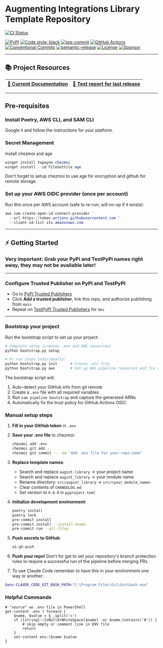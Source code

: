 # Augmenting Integrations Library Template Repository


[![CI Status](https://github.com/svange/augint-library/actions/workflows/pipeline.yaml/badge.svg?branch=main)](https://github.com/svange/augint-library/actions/workflows/pipeline.yaml)

[![PyPI](https://img.shields.io/pypi/v/augint-library?style=flat-square)](https://pypi.org/project/augint-library/)
[![Code style: black](https://img.shields.io/badge/code%20style-black-000000.svg?style=flat-square)](https://github.com/psf/black)
[![pre-commit](https://img.shields.io/badge/pre--commit-enabled-brightgreen?style=flat-square&logo=pre-commit&logoColor=white)](https://github.com/pre-commit/pre-commit)
[![GitHub Actions](https://img.shields.io/badge/GitHub_Actions-automated-blue?style=flat-square&logo=github-actions&logoColor=white)](https://github.com/features/actions)
[![Conventional Commits](https://img.shields.io/badge/Conventional%20Commits-1.0.0-yellow.svg?style=flat-square)](https://conventionalcommits.org)
[![semantic-release](https://img.shields.io/badge/%F0%9F%93%A6%F0%9F%9A%80-semantic--release-e10079.svg?style=flat-square)](https://github.com/semantic-release/semantic-release)
[![License](https://img.shields.io/github/license/svange/augint-library?style=flat-square)](https://github.com/svange/augint-library/blob/main/LICENSE)
[![Sponsor](https://img.shields.io/badge/donate-github%20sponsors-blueviolet?style=flat-square&logo=github-sponsors)](https://github.com/sponsors/svange)


---

## 📚 Project Resources

| [📖 Current Documentation](https://svange.github.io/augint-library) |[🧪 Test report for last release ](https://svange.github.io/augint-library/test-report.html) |
|:----------------------------------------------------------------:|:-------------------------------------------------------------------------------------------:|

---
## Pre-requisites
### Install Poetry, AWS CLI, and SAM CLI
Google it and follow the instructions for your platform.

### Secret Management
Install chezmoi and age

```powershell
winget install twpayne.chezmoi
winget install --id FiloSottile.age
```
Don't forget to setup chezmoi to use age for encryption and github for remote storage.

### Set up your AWS OIDC provider (once per account)
Run this once per AWS account (safe to re-run; will no-op if it exists):
```powershell
aws iam create-open-id-connect-provider `
  --url https://token.actions.githubusercontent.com `
  --client-id-list sts.amazonaws.com
```
---

## ⚡ Getting Started

### Very important: Grab your  PyPi and TestPyPi names right away, they may not be available later!
---
### Configure Trusted Publisher on PyPI and TestPyPI
  - Go to [PyPI Trusted Publishers](https://pypi.org/manage/account/#trusted-publishers)
  - Click **Add a trusted publisher**, link this repo, and authorize publishing from `main`
  - Repeat on [TestPyPI Trusted Publishers](https://test.pypi.org/manage/account/#trusted-publishers) for `dev`

---

### Bootstrap your project

Run the bootstrap script to set up your project:
```bash
# Complete setup (creates .env and AWS resources)
python bootstrap.py setup

# Or run steps individually:
python bootstrap.py init      # Create .env file
python bootstrap.py aws       # Set up AWS pipeline resources and fix trust policy
```

The bootstrap script will:
1. Auto-detect your GitHub info from git remote
2. Create a `.env` file with all required variables
3. Run `sam pipeline bootstrap` and capture the generated ARNs
4. Automatically fix the trust policy for GitHub Actions OIDC

### Manual setup steps

1. **Fill in your GitHub token** in `.env`
2. **Save your .env file** to chezmoi:
   ```bash
   chezmoi add .env
   chezmoi git add .
   chezmoi git commit -- -am "Add .env file for your-repo-name"
   ```

3. **Replace template names**:
   - Search and replace `augint-library` → your project name
   - Search and replace `augint_library` → your module name
   - Rename directory: `src/augint_library` → `src/<your_module_name>`
   - Clear contents of `CHANGELOG.md`
   - Set version to `0.0.0` in `pyproject.toml`

4. **Initialize development environment**:
   ```bash
   poetry install
   poetry lock
   pre-commit install
   pre-commit install --install-hooks
   pre-commit run --all-files
   ```

5. **Push secrets to GitHub**:
   ```bash
   ai-gh-push
   ```

6. **Push your repo!**
Don't for get to set your repository's branch protection rules to require a successful run of the pipeline before merging PRs.

7. To use Claude Code remember to have this in your environment one way or another:
```powershell
$env:CLAUDE_CODE_GIT_BASH_PATH="C:\Program Files\Git\bin\bash.exe"
```

### Helpful Commands
```pwsh
# "source" an .env file in PowerShell
get-content .env | foreach {
    $name, $value = $_.split('=')
    if ([string]::IsNullOrWhiteSpace($name) -or $name.Contains('#')) {
        # skip empty or comment line in ENV file
        return
    }
    set-content env:\$name $value
}
```
